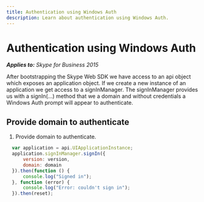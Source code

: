 ```yaml
---
title: Authentication using Windows Auth 
description: Learn about authentication using Windows Auth.
---
```

# Authentication using Windows Auth

 _**Applies to:** Skype for Business 2015_

After bootstrapping the Skype Web SDK we have access to an api object which exposes an application object.  If we create a new instance of an application we get access to a signInManager.  The signInManager provides us with a signIn(...) method that we a domain and without credentials a Windows Auth prompt will appear to authenticate.

## Provide domain to authenticate

1. Provide domain to authenticate.

  ```js
    var application = api.UIApplicationInstance;
    application.signInManager.signIn({
        version: version,
        domain: domain
    }).then(function () {
        console.log("Signed in");
    }, function (error) {
        console.log("Error: couldn't sign in");
    }).then(reset);
  ```
